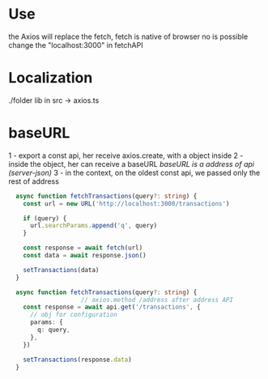 # Use

the Axios will replace the fetch, fetch is native of browser
no is possible change the "localhost:3000" in fetchAPI

# Localization

./folder lib in src -> axios.ts

# baseURL

1 - export a const api, her receive axios.create, with a object inside
2 - inside the object, her can receive a baseURL
*baseURL is a address of api (server-json)*
3 - in the context, on the oldest const api, we passed only the rest of address

```ts //before
  async function fetchTransactions(query?: string) {
    const url = new URL('http://localhost:3000/transactions')

    if (query) {
      url.searchParams.append('q', query)
    }

    const response = await fetch(url)
    const data = await response.json()

    setTransactions(data)
  }
```

```ts //after
  async function fetchTransactions(query?: string) {
                    // axios.method /address after address API
    const response = await api.get('/transactions', {
      // obj for configuration
      params: {
        q: query,
      },
    })

    setTransactions(response.data)
  }
```
